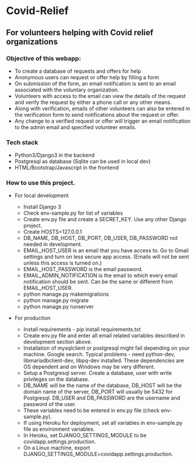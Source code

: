 # Covid-Relief
## For volunteers helping with Covid relief organizations

### Objective of this webapp:
- To create a database of requests and offers for help
- Anonymous users can request or offer help by filling a form
- On submission of the form, an email notification is sent to an email associated with the voluntary organization.
- Volunteers with access to the email can view the details of the request and verify the request by either a phone call or any other means.
- Along with verification, emails of other volunteers can also be entered in the verification form to send notifications about the request or offer.
- Any change to a verified request or offer will trigger an email notification to the admin email and specified volunteer emails.

### Tech stack
- Python3/Django3 in the backend
- Postgresql as database (Sqlite can be used in local dev)
- HTML/Bootstrap/Javascript in the frontend

### How to use this project.
- For local development
  - Install Django 3
  - Check env-sample.py for list of variables
  - Create env.py file and create a SECRET_KEY. Use any other Django project.
  - Create HOSTS=127.0.0.1
  - DB_NAME, DB_HOST, DB_PORT, DB_USER, DB_PASSWORD not needed in development.
  - EMAIL_HOST_USER is an email that you have access to. Go to Gmail settings and turn on less secure app access. (Emails will not be sent unless this access is turned on.)
  - EMAIL_HOST_PASSWORD is the email password.
  - EMAIL_ADMIN_NOTIFICATION is the email to which every email notification should be sent. Can be the same or different from EMAIL_HOST_USER.
  - python manage.py makemigrations
  - python manage.py migrate
  - python manage.py runserver

- For production
  - Install requirements - pip install requirements.txt
  - Create env.py file and enter all email related variables described in development section above.
  - Installation of mysqlclient or postgresql might fail depending on your machine. Google search. Typical problems - need python-dev, libmariadbclient-dev, libpq-dev installed. These dependencies are OS dependent and on Windows may be very different.
  - Setup a Postgresql server. Create a database, user with write privileges on the database.
  - DB_NAME will be the name of the database, DB_HOST will be the domain name of the server, DB_PORT will usually be 5432 for Postgresql. DB_USER and DB_PASSWORD are the username and password of the user.
  - These variables need to be entered in env.py file (check env-sample.py).
  - If using Heroku for deployment, set all variables in env-sample.py file as environment variables.
  - In Heroku, set DJANGO_SETTINGS_MODULE to be covidapp.settings.production.
  - On a Linux machine, export DJANGO_SETTINGS_MODULE=covidapp.settings.production.
